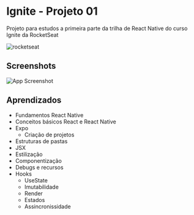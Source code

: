 
# Ignite - Projeto 01

Projeto para estudos a primeira parte da trilha de React Native do curso Ignite da RocketSeat


![rocketseat](https://www.rocketseat.com.br/assets/logos/rocketseat.svg)


## Screenshots

![App Screenshot](https://via.placeholder.com/468x300?text=App+Screenshot+Here)


## Aprendizados

- Fundamentos React Native
- Conceitos básicos React e React Native
- Expo
  - Criação de projetos
- Estruturas de pastas
- JSX
- Estilização
- Componentização 
- Debugs e recursos
- Hooks
  - UseState
  - Imutabilidade 
  - Render
  - Estados
  - Assincronissidade 

